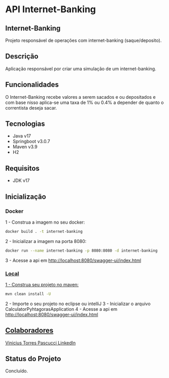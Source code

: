 # API Internet-Banking

## Internet-Banking
Projeto responsável de operações com internet-banking (saque/deposito).

## Descrição
Aplicação responsável por criar uma simulação de um internet-banking.

## Funcionalidades
O Internet-Banking recebe valores a serem sacados e ou depositados e com base nisso aplica-se uma taxa de 1% ou 0.4% a
depender de quanto o correntista deseja sacar.

## Tecnologias
- Java v17
- Springboot v3.0.7
- Maven v3.9
- H2

## Requisitos
- JDK v17

## Inicialização
### Docker
1 - Construa a imagem no seu docker:
```bash
docker build . -t internet-banking
```
2 - Inicializar a imagem na porta 8080:
```bash
docker run --name internet-banking -p 8080:8080 -d internet-banking
```
3 - Acesse a api em <a href="http://localhost:8080/swagger-ui/index.html#/" target="_blank">http://localhost:8080/swagger-ui/index.html
### Local
1 - Construa seu projeto no maven:
```bash
mvn clean install -U
```
2 - Importe o seu projeto no eclipse ou intelliJ
3 - Inicializar o arquivo CalculatorPyhtagorasApplication
4 - Acesse a api em <a href="http://localhost:8080/swagger-ui/index.html#/" target="_blank">http://localhost:8080/swagger-ui/index.html

## Colaboradores
Vinicius Torres Pascucci <a href="https://github.com/viniciuspascucci1993" target="_blank">LinkedIn</a>

## Status do Projeto
Concluído.
